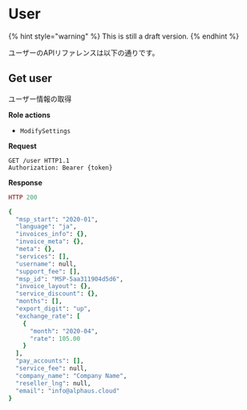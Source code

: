 # User

{% hint style="warning" %}
This is still a draft version.
{% endhint %}

ユーザーのAPIリファレンスは以下の通りです。

## Get user

ユーザー情報の取得

**Role actions**

- `ModifySettings`

**Request**

```http
GET /user HTTP1.1
Authorization: Bearer {token}

```

**Response**

```ruby
HTTP 200

{
  "msp_start": "2020-01",
  "language": "ja",
  "invoices_info": {},
  "invoice_meta": {},
  "meta": {},
  "services": [],
  "username": null,
  "support_fee": [],
  "msp_id": "MSP-5aa311904d5d6",
  "invoice_layout": {},
  "service_discount": {},
  "months": [],
  "export_digit": "up",
  "exchange_rate": [
    {
      "month": "2020-04",
      "rate": 105.00
    }
  ],
  "pay_accounts": [],
  "service_fee": null,
  "company_name": "Company Name",
  "reseller_lng": null,
  "email": "info@alphaus.cloud"
}
```